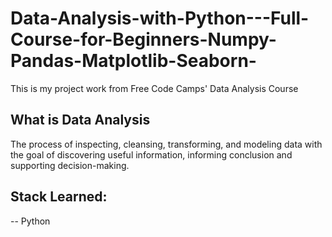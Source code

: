 # Data-Analysis-with-Python---Full-Course-for-Beginners-Numpy-Pandas-Matplotlib-Seaborn-
This is my project work from Free Code Camps' Data Analysis Course



## What is Data Analysis
The process of inspecting, cleansing, transforming, and modeling data with the goal of discovering useful information, informing conclusion and supporting decision-making.



## Stack Learned:
-- Python
